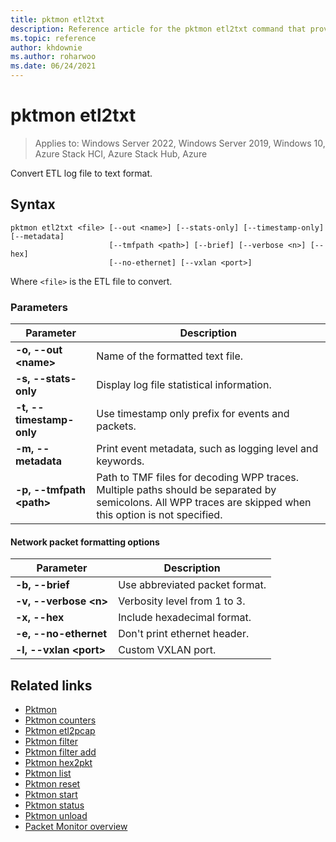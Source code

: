 ```yaml
---
title: pktmon etl2txt
description: Reference article for the pktmon etl2txt command that provides a listing of parameters and what they do.
ms.topic: reference
author: khdownie
ms.author: roharwoo
ms.date: 06/24/2021
---
```


# pktmon etl2txt

>Applies to: Windows Server 2022, Windows Server 2019, Windows 10, Azure Stack HCI, Azure Stack Hub, Azure

Convert ETL log file to text format.

## Syntax

```
pktmon etl2txt <file> [--out <name>] [--stats-only] [--timestamp-only] [--metadata]
                      [--tmfpath <path>] [--brief] [--verbose <n>] [--hex]
                      [--no-ethernet] [--vxlan <port>]
```

Where `<file>` is the ETL file to convert.

### Parameters

| **Parameter** | **Description** |
| ------------- | --------------- |
| **-o, --out \<name\>** | Name of the formatted text file. |
| **-s, --stats-only** | Display log file statistical information. |
| **-t, --timestamp-only** | Use timestamp only prefix for events and packets. |
| **-m, --metadata** | Print event metadata, such as logging level and keywords. |
| **-p, --tmfpath \<path\>** | Path to TMF files for decoding WPP traces. Multiple paths should be separated by semicolons. All WPP traces are skipped when this option is not specified. |

#### Network packet formatting options

| **Parameter** | **Description** |
| ------------- | --------------- |
| **-b, --brief** | Use abbreviated packet format. |
| **-v, --verbose \<n\>** | Verbosity level from 1 to 3. |
| **-x, --hex** | Include hexadecimal format. |
| **-e, --no-ethernet** | Don't print ethernet header. |
| **-l, --vxlan \<port\>** | Custom VXLAN port. |

## Related links

- [Pktmon](pktmon.md)
- [Pktmon counters](pktmon-counters.md)
- [Pktmon etl2pcap](pktmon-etl2pcap.md)
- [Pktmon filter](pktmon-filter.md)
- [Pktmon filter add](pktmon-filter-add.md)
- [Pktmon hex2pkt](pktmon-hex2pkt.md)
- [Pktmon list](pktmon-list.md)
- [Pktmon reset](pktmon-reset.md)
- [Pktmon start](pktmon-start.md)
- [Pktmon status](pktmon-status.md)
- [Pktmon unload](pktmon-unload.md)
- [Packet Monitor overview](/windows-server/networking/technologies/pktmon/pktmon)
